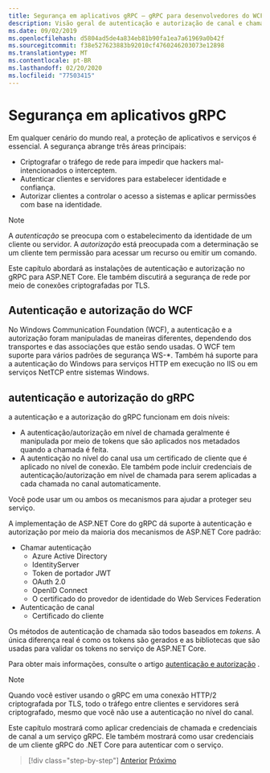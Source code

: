 ```yaml
---
title: Segurança em aplicativos gRPC – gRPC para desenvolvedores do WCF
description: Visão geral de autenticação e autorização de canal e chamada no gRPC.
ms.date: 09/02/2019
ms.openlocfilehash: d5804ad5de4a834eb81b90fa1ea7a61969a0b42f
ms.sourcegitcommit: f38e527623883b92010cf4760246203073e12898
ms.translationtype: MT
ms.contentlocale: pt-BR
ms.lasthandoff: 02/20/2020
ms.locfileid: "77503415"
---
```

# <a name="security-in-grpc-applications"></a>Segurança em aplicativos gRPC

Em qualquer cenário do mundo real, a proteção de aplicativos e serviços é essencial. A segurança abrange três áreas principais: 

* Criptografar o tráfego de rede para impedir que hackers mal-intencionados o interceptem.
* Autenticar clientes e servidores para estabelecer identidade e confiança.
* Autorizar clientes a controlar o acesso a sistemas e aplicar permissões com base na identidade.

> [!NOTE]
> A *autenticação* se preocupa com o estabelecimento da identidade de um cliente ou servidor. A *autorização* está preocupada com a determinação se um cliente tem permissão para acessar um recurso ou emitir um comando.

Este capítulo abordará as instalações de autenticação e autorização no gRPC para ASP.NET Core. Ele também discutirá a segurança de rede por meio de conexões criptografadas por TLS.

## <a name="wcf-authentication-and-authorization"></a>Autenticação e autorização do WCF

No Windows Communication Foundation (WCF), a autenticação e a autorização foram manipuladas de maneiras diferentes, dependendo dos transportes e das associações que estão sendo usadas. O WCF tem suporte para vários padrões de segurança WS-\*. Também há suporte para a autenticação do Windows para serviços HTTP em execução no IIS ou em serviços NetTCP entre sistemas Windows.

## <a name="grpc-authentication-and-authorization"></a>autenticação e autorização do gRPC

a autenticação e a autorização do gRPC funcionam em dois níveis:

* A autenticação/autorização em nível de chamada geralmente é manipulada por meio de tokens que são aplicados nos metadados quando a chamada é feita. 
* A autenticação no nível do canal usa um certificado de cliente que é aplicado no nível de conexão. Ele também pode incluir credenciais de autenticação/autorização em nível de chamada para serem aplicadas a cada chamada no canal automaticamente. 

Você pode usar um ou ambos os mecanismos para ajudar a proteger seu serviço.

A implementação de ASP.NET Core do gRPC dá suporte à autenticação e autorização por meio da maioria dos mecanismos de ASP.NET Core padrão:

- Chamar autenticação
  - Azure Active Directory
  - IdentityServer
  - Token de portador JWT
  - OAuth 2.0
  - OpenID Connect
  - O certificado do provedor de identidade do Web Services Federation
- Autenticação de canal
  - Certificado do cliente

Os métodos de autenticação de chamada são todos baseados em *tokens*. A única diferença real é como os tokens são gerados e as bibliotecas que são usadas para validar os tokens no serviço de ASP.NET Core.

Para obter mais informações, consulte o artigo [autenticação e autorização](/aspnet/core/grpc/authn-and-authz) .

> [!NOTE]
> Quando você estiver usando o gRPC em uma conexão HTTP/2 criptografada por TLS, todo o tráfego entre clientes e servidores será criptografado, mesmo que você não use a autenticação no nível do canal.

Este capítulo mostrará como aplicar credenciais de chamada e credenciais de canal a um serviço gRPC. Ele também mostrará como usar credenciais de um cliente gRPC do .NET Core para autenticar com o serviço.

>[!div class="step-by-step"]
>[Anterior](client-libraries.md)
>[Próximo](call-credentials.md)
